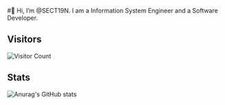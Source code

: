 #👋 Hi, I’m @SECT19N.
I am a Information System Engineer and a Software Developer.

## Visitors
![Visitor Count](https://komarev.com/ghpvc/?username=SECT19N&style=flat&color=blueviolet)
          
## Stats
![Anurag's GitHub stats](https://github-readme-stats.vercel.app/api?username=SECT19N&show_icons=true&theme=omni)

